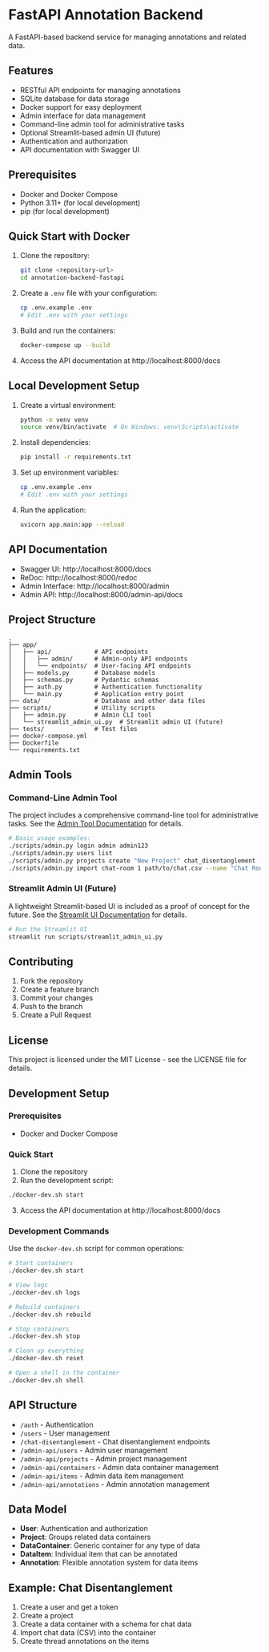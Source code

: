 # FastAPI Annotation Backend

A FastAPI-based backend service for managing annotations and related data.

## Features

- RESTful API endpoints for managing annotations
- SQLite database for data storage
- Docker support for easy deployment
- Admin interface for data management
- Command-line admin tool for administrative tasks
- Optional Streamlit-based admin UI (future)
- Authentication and authorization
- API documentation with Swagger UI

## Prerequisites

- Docker and Docker Compose
- Python 3.11+ (for local development)
- pip (for local development)

## Quick Start with Docker

1. Clone the repository:
   ```bash
   git clone <repository-url>
   cd annotation-backend-fastapi
   ```

2. Create a `.env` file with your configuration:
   ```bash
   cp .env.example .env
   # Edit .env with your settings
   ```

3. Build and run the containers:
   ```bash
   docker-compose up --build
   ```

4. Access the API documentation at http://localhost:8000/docs

## Local Development Setup

1. Create a virtual environment:
   ```bash
   python -m venv venv
   source venv/bin/activate  # On Windows: venv\Scripts\activate
   ```

2. Install dependencies:
   ```bash
   pip install -r requirements.txt
   ```

3. Set up environment variables:
   ```bash
   cp .env.example .env
   # Edit .env with your settings
   ```

4. Run the application:
   ```bash
   uvicorn app.main:app --reload
   ```

## API Documentation

- Swagger UI: http://localhost:8000/docs
- ReDoc: http://localhost:8000/redoc
- Admin Interface: http://localhost:8000/admin
- Admin API: http://localhost:8000/admin-api/docs

## Project Structure

```
.
├── app/
│   ├── api/            # API endpoints
│   │   ├── admin/      # Admin-only API endpoints
│   │   └── endpoints/  # User-facing API endpoints
│   ├── models.py       # Database models
│   ├── schemas.py      # Pydantic schemas
│   ├── auth.py         # Authentication functionality
│   └── main.py         # Application entry point
├── data/               # Database and other data files
├── scripts/            # Utility scripts
│   ├── admin.py        # Admin CLI tool
│   └── streamlit_admin_ui.py  # Streamlit admin UI (future)
├── tests/              # Test files
├── docker-compose.yml
├── Dockerfile
└── requirements.txt
```

## Admin Tools

### Command-Line Admin Tool

The project includes a comprehensive command-line tool for administrative tasks. See the [Admin Tool Documentation](scripts/README.md) for details.

```bash
# Basic usage examples:
./scripts/admin.py login admin admin123
./scripts/admin.py users list
./scripts/admin.py projects create "New Project" chat_disentanglement
./scripts/admin.py import chat-room 1 path/to/chat.csv --name "Chat Room"
```

### Streamlit Admin UI (Future)

A lightweight Streamlit-based UI is included as a proof of concept for the future. See the [Streamlit UI Documentation](scripts/STREAMLIT_UI.md) for details.

```bash
# Run the Streamlit UI
streamlit run scripts/streamlit_admin_ui.py
```

## Contributing

1. Fork the repository
2. Create a feature branch
3. Commit your changes
4. Push to the branch
5. Create a Pull Request

## License

This project is licensed under the MIT License - see the LICENSE file for details.

## Development Setup

### Prerequisites

- Docker and Docker Compose

### Quick Start

1. Clone the repository
2. Run the development script:

```bash
./docker-dev.sh start
```

3. Access the API documentation at http://localhost:8000/docs

### Development Commands

Use the `docker-dev.sh` script for common operations:

```bash
# Start containers
./docker-dev.sh start

# View logs
./docker-dev.sh logs

# Rebuild containers
./docker-dev.sh rebuild

# Stop containers
./docker-dev.sh stop

# Clean up everything
./docker-dev.sh reset

# Open a shell in the container
./docker-dev.sh shell
```

## API Structure

- `/auth` - Authentication
- `/users` - User management
- `/chat-disentanglement` - Chat disentanglement endpoints
- `/admin-api/users` - Admin user management
- `/admin-api/projects` - Admin project management
- `/admin-api/containers` - Admin data container management
- `/admin-api/items` - Admin data item management
- `/admin-api/annotations` - Admin annotation management

## Data Model

- **User**: Authentication and authorization
- **Project**: Groups related data containers
- **DataContainer**: Generic container for any type of data
- **DataItem**: Individual item that can be annotated
- **Annotation**: Flexible annotation system for data items

## Example: Chat Disentanglement

1. Create a user and get a token
2. Create a project
3. Create a data container with a schema for chat data
4. Import chat data (CSV) into the container
5. Create thread annotations on the items 